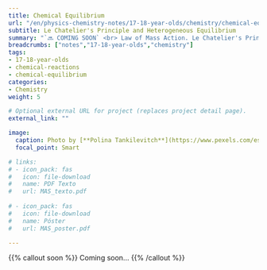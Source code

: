 ```yaml
---
title: Chemical Equilibrium
url: "/en/physics-chemistry-notes/17-18-year-olds/chemistry/chemical-equilibrium"
subtitle: Le Chatelier's Principle and Heterogeneous Equilibrium
summary: "`🔜 COMING SOON` <br> Law of Mass Action. Le Chatelier's Principle. Heterogeneous Equilibrium."
breadcrumbs: ["notes","17-18-year-olds","chemistry"]
tags:
- 17-18-year-olds
- chemical-reactions
- chemical-equilibrium
categories:
- Chemistry
weight: 5

# Optional external URL for project (replaces project detail page).
external_link: ""

image:
  caption: Photo by [**Polina Tankilevitch**](https://www.pexels.com/es-es/@polina-tankilevitch) on [Pexels](https://www.pexels.com/es-es/)
  focal_point: Smart

# links:
# - icon_pack: fas
#   icon: file-download
#   name: PDF Texto
#   url: MAS_texto.pdf
  
# - icon_pack: fas
#   icon: file-download
#   name: Póster
#   url: MAS_poster.pdf

---
```


{{% callout soon %}}
Coming soon...
{{% /callout %}}
